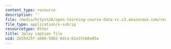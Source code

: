 ```yaml
---
content_type: resource
description: ''
file: /media/https%3A/open-learning-course-data-rc.s3.amazonaws.com/res-6-012-introduction-to-probability-spring-2018/2b59425fa66658628dca61e37cb0e05a_J8L9kRGSvSY.vtt
file_type: application/x-subrip
resourcetype: Other
title: 3play caption file
uid: 2b59425f-a666-5862-8dca-61e37cb0e05a
---
```

